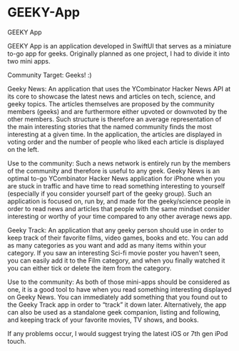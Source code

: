 # GEEKY-App


GEEKY App




GEEKY App is an application developed in SwiftUI that serves as a miniature to-go app for geeks. Originally planned as one project, I had to divide it into two mini apps.

Community Target: Geeks! :)

Geeky News: An application that uses the YCombinator Hacker News API at its core to showcase the latest news and articles on tech, science, and geeky topics. The articles themselves are proposed by the community members (geeks) and are furthermore either upvoted or downvoted by the other members. Such structure is therefore an average representation of the main interesting stories that the named community finds the most interesting at a given time. In the application, the articles are displayed in voting order and the number of people who liked each article is displayed on the left. 

Use to the community: Such a news network is entirely run by the members of the community and therefore is useful to any geek. Geeky News is an optimal to-go YCombinator Hacker News application for iPhone when you are stuck in traffic and have time to read something interesting to yourself (especially if you consider yourself part of the geeky group). Such an application is focused on, run by, and made for the geeky/science people in order to read news and articles that people with the same mindset consider interesting or worthy of your time compared to any other average news app. 

Geeky Track: An application that any geeky person should use in order to keep track of their favorite films, video games, books and etc. You can add as many categories as you want and add as many items within your category. If you saw an interesting Sci-fi movie poster you haven’t seen, you can easily add it to the Film category, and when you finally watched it you can either tick or delete the item from the category. 

Use to the community: As both of those mini-apps should be considered as one, it is a good tool to have when you read something interesting displayed on Geeky News. You can immediately add something that you found out to the Geeky Track app in order to “track” it down later. Alternatively, the app can also be used as a standalone geek companion, listing and following, and keeping track of your favorite movies, TV shows, and books.



If any problems occur, I would suggest trying the latest iOS or 7th gen iPod touch.

